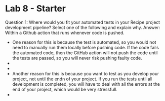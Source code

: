 # Lab 8 - Starter

Question 1: Where would you fit your automated tests in your Recipe project development pipeline? Select one of the following and explain why.
Answer: Within a Github action that runs whenever code is pushed.

<ul>
    <li>One reason for this is because the test is automated, so you would not need to manually run them locally before pushing code. If the code fails the automated code, then the GitHub action will not push the code until the tests are passed, so you will never risk pushing faulty code.<li>
    <li>
    <li>Another reason for this is because you want to test as you develop your project, not until the endn of your project. If you run the tests until all development is completed, you will have to deal with all the errors at the end of your project, which would be very stressfull.
    <li>
<ul>
